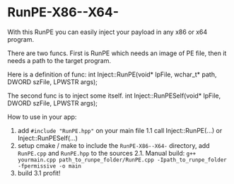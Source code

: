 # RunPE-X86--X64-
With this RunPE you can easily inject your payload in any x86 or x64 program.

There are two funcs. First is RunPE which needs an image of PE file, then it needs a path to the target program.

Here is a definition of func:
int	Inject::RunPE(void* lpFile, wchar_t* path, DWORD szFile, LPWSTR args);

The second func is to inject some itself.
int	Inject::RunPESelf(void* lpFile, DWORD szFile, LPWSTR args);

How to use in your app:
1. add ```#include "RunPE.hpp"``` on your main file
1.1 call Inject::RunPE(...) or Inject::RunPESelf(...)
2. setup cmake / make to include the ```RunPE-X86--X64-``` directory, add ```RunPE.cpp``` and ```RunPE.hpp``` to the sources
2.1. Manual build: ```g++ yourmain.cpp path_to_runpe_folder/RunPE.cpp -Ipath_to_runpe_folder -fpermissive -o main```
3. build
3.1 profit!
